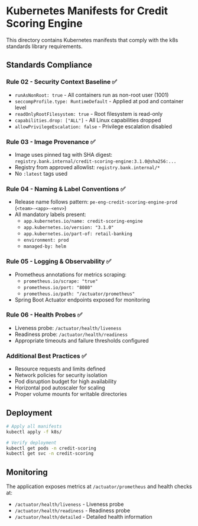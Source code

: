 # Kubernetes Manifests for Credit Scoring Engine

This directory contains Kubernetes manifests that comply with the k8s standards library requirements.

## Standards Compliance

### Rule 02 - Security Context Baseline ✅
- `runAsNonRoot: true` - All containers run as non-root user (1001)
- `seccompProfile.type: RuntimeDefault` - Applied at pod and container level
- `readOnlyRootFilesystem: true` - Root filesystem is read-only
- `capabilities.drop: ["ALL"]` - All Linux capabilities dropped
- `allowPrivilegeEscalation: false` - Privilege escalation disabled

### Rule 03 - Image Provenance ✅
- Image uses pinned tag with SHA digest: `registry.bank.internal/credit-scoring-engine:3.1.0@sha256:...`
- Registry from approved allowlist: `registry.bank.internal/*`
- No `:latest` tags used

### Rule 04 - Naming & Label Conventions ✅
- Release name follows pattern: `pe-eng-credit-scoring-engine-prod` (`<team>-<app>-<env>`)
- All mandatory labels present:
  - `app.kubernetes.io/name: credit-scoring-engine`
  - `app.kubernetes.io/version: "3.1.0"`
  - `app.kubernetes.io/part-of: retail-banking`
  - `environment: prod`
  - `managed-by: helm`

### Rule 05 - Logging & Observability ✅
- Prometheus annotations for metrics scraping:
  - `prometheus.io/scrape: "true"`
  - `prometheus.io/port: "8080"`
  - `prometheus.io/path: "/actuator/prometheus"`
- Spring Boot Actuator endpoints exposed for monitoring

### Rule 06 - Health Probes ✅
- Liveness probe: `/actuator/health/liveness`
- Readiness probe: `/actuator/health/readiness`
- Appropriate timeouts and failure thresholds configured

### Additional Best Practices ✅
- Resource requests and limits defined
- Network policies for security isolation
- Pod disruption budget for high availability
- Horizontal pod autoscaler for scaling
- Proper volume mounts for writable directories

## Deployment

```bash
# Apply all manifests
kubectl apply -f k8s/

# Verify deployment
kubectl get pods -n credit-scoring
kubectl get svc -n credit-scoring
```

## Monitoring

The application exposes metrics at `/actuator/prometheus` and health checks at:
- `/actuator/health/liveness` - Liveness probe
- `/actuator/health/readiness` - Readiness probe
- `/actuator/health/detailed` - Detailed health information
